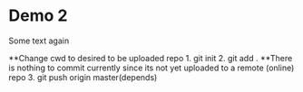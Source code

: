 # Demo 2

Some text again

**Change cwd to desired to be uploaded repo
    1. git init
    2. git add .
**There is nothing to commit currently since its not yet uploaded to a remote (online) repo
    3. git push origin master(depends)